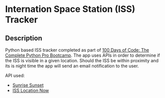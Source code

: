 # Internation Space Station (ISS) Tracker

## Description
Python based ISS tracker completed as part of [100 Days of Code: The Complete Python Pro Bootcamp](https://www.udemy.com/course/100-days-of-code/). The app uses APIs in order to determine if the ISS is visible in a given location. Should the ISS be within proximity and its is night time the app will send an email notification to the user.   

API used:
* [Sunrise Sunset](https://sunrise-sunset.org/api)
* [ISS Location Now](https://open-notify.org/Open-Notify-API/ISS-Location-Now/)
